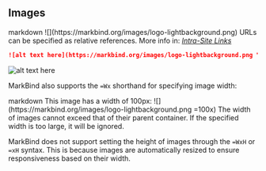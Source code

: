 ## Images

<include src="codeAndOutput.md" boilerplate >
<variable name="highlightStyle">markdown</variable>
<variable name="code">
![](https://markbind.org/images/logo-lightbackground.png)
</variable>
</include>

<box type="info">
  URLs can be specified as relative references. More info in: <i><a href="#intraSiteLinks">Intra-Site Links</a></i>
</box>


<span id="short" class="d-none">

```markdown
![alt text here](https://markbind.org/images/logo-lightbackground.png "title here")
```
</span>

<span id="examples" class="d-none">

![alt text here](https://markbind.org/images/logo-lightbackground.png "title here")
</span>

MarkBind also supports the `=Wx` shorthand for specifying image width:

<include src="codeAndOutput.md" boilerplate >
<variable name="highlightStyle">markdown</variable>
<variable name="code">
This image has a width of 100px: ![](https://markbind.org/images/logo-lightbackground.png =100x)
</variable>
</include>

<box type="info">
  The width of images cannot exceed that of their parent container. If the specified width is too large, it will be ignored.
</box>

MarkBind does not support setting the height of images through the `=WxH` or `=xH` syntax. This is because images are automatically resized to ensure responsiveness based on their width.
